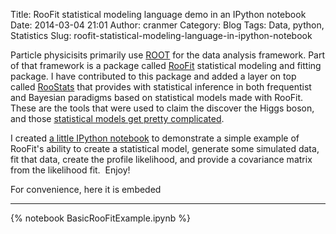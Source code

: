 Title: RooFit statistical modeling language demo in an IPython notebook
Date: 2014-03-04 21:01
Author: cranmer
Category: Blog
Tags: Data, python, Statistics
Slug: roofit-statistical-modeling-language-in-ipython-notebook

Particle physicisits primarily use [ROOT][] for the data analysis
framework. Part of that framework is a package
called [RooFit][] statistical modeling and fitting package. I have
contributed to this package and added a layer on top
called [RooStats][] that provides with statistical inference in both
frequentist and Bayesian paradigms based on statistical models made with
RooFit. These are the tools that were used to claim the discover the
Higgs boson, and those [statistical models get pretty complicated][].

I created [a little IPython notebook](http://nbviewer.ipython.org/url/theoryandpractice.org/downloads/notebooks/BasicRooFitExample.ipynb?create=1) to demonstrate a simple example of RooFit's ability to create a statistical model, generate
some simulated data, fit that data, create the profile likelihood, and
provide a covariance matrix from the likelihood fit.  Enjoy!</span>

For convenience, here it is embeded
- - - 
{% notebook BasicRooFitExample.ipynb %}

  [ROOT]: http://root.cern.ch/
  [RooFit]: http://root.cern.ch/drupal/content/users-guide#roofit
  [RooStats]: https://twiki.cern.ch/twiki/bin/view/RooStats/WebHome
  [statistical models get pretty complicated]: http://blogs.discovermagazine.com/cosmicvariance/2011/12/08/making-the-higgs-sausage/?utm_source=feedburner&utm_medium=feed&utm_campaign=Feed%3A+CosmicVariance+%28Cosmic+Variance%29#.UxFW0NyrvlI
